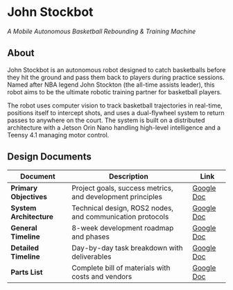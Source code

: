 # John Stockbot
*A Mobile Autonomous Basketball Rebounding & Training Machine*

## About

John Stockbot is an autonomous robot designed to catch basketballs before they hit the ground and pass them back to players during practice sessions. Named after NBA legend John Stockton (the all-time assists leader), this robot aims to be the ultimate robotic training partner for basketball players.

The robot uses computer vision to track basketball trajectories in real-time, positions itself to intercept shots, and uses a dual-flywheel system to return passes to anywhere on the court. The system is built on a distributed architecture with a Jetson Orin Nano handling high-level intelligence and a Teensy 4.1 managing motor control.

## Design Documents

| Document | Description | Link |
|----------|-------------|------|
| **Primary Objectives** | Project goals, success metrics, and development principles | [Google Doc](https://docs.google.com/document/d/1Vo0fm0xn1nyjWS2_vyuDy4Y2yRpmGPdnU__JquevN0A/edit?tab=t.0) |
| **System Architecture** | Technical design, ROS2 nodes, and communication protocols | [Google Doc](https://docs.google.com/document/d/1LGaEFNWjZb3376pkYbGlLpHBF5ra2i3nYetyKKqaXto/edit?usp=sharing) |
| **General Timeline** | 8-week development roadmap and phases | [Google Doc](https://docs.google.com/document/d/1ajr8lFJE9e5p4RsDfiWhvAvUYR6jIlyunh-4V3jgzBY/edit?usp=sharing) |
| **Detailed Timeline** | Day-by-day task breakdown with deliverables | [Google Doc](https://docs.google.com/document/d/1P7K0H3W3L4rxEb4cRmccZYyoFfffaN_8wPxCvMr2Sqc/edit?usp=sharing) |
| **Parts List** | Complete bill of materials with costs and vendors | [Google Doc](https://docs.google.com/document/d/1YOarMHOIX9Ntcbo915CyfLngcIprZ0BvidMgzt3DbME/edit?usp=sharing) |